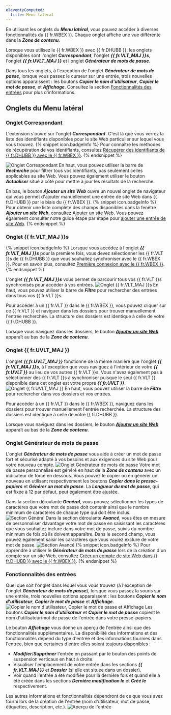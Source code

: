 ```yaml
---
eleventyComputed:
  title: Menu latéral
---
```

En utilisant les onglets du ***Menu latéral***, vous pouvez accéder à diverses fonctionnalités du {{ fr.WBEX }}. Chaque onglet affiche une vue différente dans la ***Zone de contenu***.

Lorsque vous utilisez le {{ fr.WBEX }} avec {{ fr.DHUBB }}, les onglets disponibles sont l'onglet ***Correspondant***, l'onglet ***{{ fr.VLT_MAJ }}s***, l'onglet ***{{ fr.UVLT_MAJ }}*** et l'onglet ***Générateur de mots de passe***.

Dans tous les onglets, à l'exception de l'onglet ***Générateur de mots de passe***, lorsque vous passez le curseur sur une entrée, trois nouvelles options apparaissent : les boutons ***Copier le nom d'utilisateur***, ***Copier le mot de passe***, et ***Affichage***. Consultez la section [Fonctionnalités des entrées](#fonctionnalités-des-entrées) pour plus d'informations.

## Onglets du Menu latéral

### Onglet Correspondant

L'extension s'ouvre sur l'onglet ***Correspondant***. C'est là que vous verrez la liste des identifiants disponibles pour le site Web particulier sur lequel vous vous trouvez.
{% snippet icon.badgeInfo %}
Pour connaître les méthodes de récupération de vos identifiants, consultez [Récupérer des identifiants de {{ fr.DHUBB }} avec le {{ fr.WBEX }}](/fr/hub/workspace-browser-extension/using-workspace-browser-extension/using-workspace-browser-extension-with-hub-business/retrieve-credentials-hub-business/).
{% endsnippet %}

![Onglet Correspondant](https://cdnweb.devolutions.net/docs/fr/hub/Hub2074.png)
En haut, vous pouvez utiliser la barre de ***Recherche*** pour filtrer tous vos identifiants, pas seulement celles applicables au site Web. Vous pouvez également utiliser le bouton ***Actualiser*** situé à côté pour mettre à jour les résultats de la recherche.

En bas, le bouton ***Ajouter un site Web*** ouvre un nouvel onglet de navigateur qui vous permet d'ajouter manuellement une entrée de site Web dans {{ fr.DHUBB }} par le biais du {{ fr.WBEX }}.
{% snippet icon.badgeInfo %}
Pour obtenir une liste complète des champs disponibles dans la fenêtre ***Ajouter un site Web***, consultez [Ajouter un site Web](/fr/hub/workspace-browser-extension/workspace-browser-extension-user-interface/workspace-browser-extension-user-interface-hub-business/side-menu/add-website/). Vous pouvez également consulter notre guide étape par étape pour [ajouter une entrée de site Web](/fr/hub/workspace-browser-extension/using-workspace-browser-extension/using-workspace-browser-extension-with-hub-business/add-entry-hub-business-workspace-browser-extension/).
{% endsnippet %}

### Onglet {{ fr.VLT_MAJ }}s

{% snippet icon.badgeInfo %}
Lorsque vous accédez à l'onglet ***{{ fr.VLT_MAJ }}s*** pour la première fois, vous devez sélectionner les {{ fr.VLT }}s de {{ fr.DHUBB }} que vous souhaitez synchroniser avec le {{ fr.WBEX }}. Pour en savoir plus, consultez [Première connexion avec le {{ fr.WBEX }}](/fr/hub/workspace-browser-extension/first-login-workspace-browser-extension/hub-business/).
{% endsnippet %}

L'onglet ***{{ fr.VLT_MAJ }}s*** vous permet de parcourir tous vos {{ fr.VLT }}s synchronisés pour accéder à vos entrées.
![Onglet {{ fr.VLT_MAJ }}s](https://cdnweb.devolutions.net/docs/fr/hub/Hub2075.png)
En haut, vous pouvez utiliser la barre de ***Filtre*** pour rechercher des entrées dans tous vos {{ fr.VLT }}s.

Pour accéder à un {{ fr.VLT }} dans le {{ fr.WBEX }}, vous pouvez cliquer sur ce {{ fr.VLT }} et naviguer dans les dossiers pour trouver manuellement l'entrée recherchée. La structure des dossiers est identique à celle de votre {{ fr.DHUBB }}.

Lorsque vous naviguez dans les dossiers, le bouton [***Ajouter un site Web***](/fr/hub/workspace-browser-extension/workspace-browser-extension-user-interface/workspace-browser-extension-user-interface-hub-business/side-menu/add-website/) apparaît au bas de la ***Zone de contenu***.

### Onglet {{ fr.UVLT_MAJ }}

L'onglet ***{{ fr.UVLT_MAJ }}*** fonctionne de la même manière que l'onglet ***{{ fr.VLT_MAJ }}s***, à l'exception que vous naviguez à l'intérieur de votre ***{{ fr.UVLT }}*** au lieu de vos autres {{ fr.VLT }}s. Vous n'avez également pas à sélectionner des {{ fr.VLT }}s à synchroniser puisque le seul {{ fr.VLT }} disponible dans cet onglet est votre propre ***{{ fr.UVLT }}***.
![Onglet {{ fr.UVLT_MAJ }}](https://cdnweb.devolutions.net/docs/fr/hub/Hub2076.png)
En haut, vous pouvez utiliser la barre de ***Filtre*** pour rechercher dans vos dossiers et vos entrées.

Pour accéder à un {{ fr.VLT }} dans le {{ fr.WBEX }}, naviguez dans les dossiers pour trouver manuellement l'entrée recherchée. La structure des dossiers est identique à celle de votre {{ fr.DHUBB }}.

Lorsque vous naviguez dans les dossiers, le bouton [***Ajouter un site Web***](/fr/hub/workspace-browser-extension/workspace-browser-extension-user-interface/workspace-browser-extension-user-interface-hub-business/side-menu/add-website/) apparaît au bas de la ***Zone de contenu***.

### Onglet Générateur de mots de passe

L'onglet ***Générateur de mots de passe*** vous aide à créer un mot de passe fort et sécurisé adapté à vos besoins et aux exigences du site Web pour votre nouveau compte.
![Onglet Générateur de mots de passe](https://cdnweb.devolutions.net/docs/fr/hub/Hub2077.png)
Votre mot de passe personnalisé est généré en haut de la ***Zone de contenu*** avec un indicateur de force en dessous. Vous pouvez le copier ou en générer un nouveau en utilisant respectivement les boutons ***Copier dans le presse-papiers*** et ***Générer un mot de passe***. La ***Longueur du mot de passe***, qui est fixée à 12 par défaut, peut également être ajustée.

Dans la section déroulante ***Général***, vous pouvez sélectionner les types de caractères que votre mot de passe doit contenir ainsi que le nombre minimum de caractères de chaque type qui doit être inclus.
![Section Général](https://cdnweb.devolutions.net/docs/fr/hub/Hub2078.png)
Dans la section déroulante ***Avancé***, vous êtes en mesure de personnaliser davantage votre mot de passe en saisissant les caractères que vous souhaitez inclure dans votre mot de passe, suivis du nombre minimum de fois où ils doivent apparaître. Dans le second champ, vous pouvez également saisir les caractères que vous voulez exclure de votre mot de passe.
![Section Avancé](https://cdnweb.devolutions.net/docs/fr/hub/Hub2079.png)
{% snippet icon.badgeInfo %}
Pour apprendre à utiliser le ***Générateur de mots de passe*** lors de la création d'un compte sur un site Web, consultez [Créer un compte de site Web dans {{ fr.DHUBB }} avec le {{ fr.WBEX }}](/fr/hub/workspace-browser-extension/using-workspace-browser-extension/using-workspace-browser-extension-with-hub-business/create-account-website-hub-business/).
{% endsnippet %}

### Fonctionnalités des entrées

Quel que soit l'onglet dans lequel vous vous trouvez (à l'exception de l'onglet ***Générateur de mots de passe***), lorsque vous passez la souris sur une entrée, trois nouvelles options apparaissent : les boutons ***Copier le nom d'utilisateur***, ***Copier le mot de passe*** et ***Affichage***.
![Copier le nom d'utilisateur, Copier le mot de passe et Affichage](https://cdnweb.devolutions.net/docs/fr/hub/Hub2080.png)
Les boutons ***Copier le nom d'utilisateur*** et ***Copier le mot de passe*** copient le nom d'utilisateur/mot de passe de l'entrée dans votre presse-papiers.

Le bouton ***Affichage*** vous donne un aperçu de l'entrée ainsi que des fonctionnalités supplémentaires. La disponibilité des informations et des fonctionnalités dépend du type d'entrée et des informations fournies dans l'entrée, bien que certaines d'entre elles soient toujours disponibles :

* ***Modifier***/***Supprimer*** l'entrée en passant par le bouton des points de suspension verticaux en haut à droite.
* Visualiser l'emplacement de votre entrée dans les sections ***{{ fr.VLT_MAJ }}*** et ***Dossier*** (si elle est située dans un dossier).
* Voir quand l'entrée a été modifiée pour la dernière fois et quand elle a été créée dans les sections ***Dernière modification le*** et ***Créé le*** respectivement.

Les autres informations et fonctionnalités dépendront de ce que vous avez fourni lors de la création de l'entrée (nom d'utilisateur, mot de passe, étiquettes, description, etc.).
![Aperçu de l'entrée](https://cdnweb.devolutions.net/docs/fr/hub/Hub2081.png)
